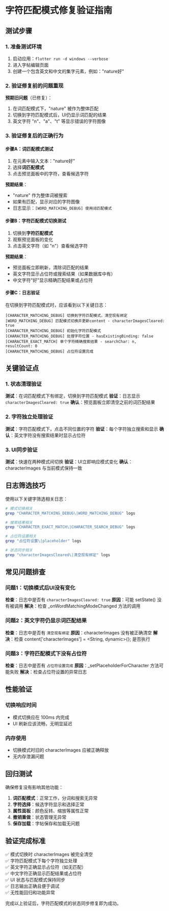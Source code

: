 # 字符匹配模式修复验证指南

## 测试步骤

### 1. 准备测试环境

1. 启动应用：`flutter run -d windows --verbose`
2. 进入字帖编辑页面
3. 创建一个包含英文和中文的集字元素，例如："nature好"

### 2. 验证修复前的问题重现

**预期旧问题**（已修复）：
1. 在词匹配模式下，"nature" 被作为整体匹配
2. 切换到字符匹配模式后，UI仍显示词匹配的结果
3. 英文字符 "n"、"a"、"t" 等显示错误的字符图像

### 3. 验证修复后的正确行为

#### 步骤A：词匹配模式测试
1. 在元素中输入文本："nature好"
2. 选择**词匹配模式**
3. 点击预览面板中的字符，查看候选字符

**预期结果**：
- "nature" 作为整体词被搜索
- 如果有匹配，显示对应的字符图像
- 日志显示：`[WORD_MATCHING_DEBUG] 使用词匹配模式`

#### 步骤B：字符匹配模式切换测试
1. 切换到**字符匹配模式**
2. 观察预览面板的变化
3. 点击英文字符（如 "n"）查看候选字符

**预期结果**：
- 预览面板立即刷新，清除词匹配的结果
- 英文字符显示占位符或搜索结果（如果数据库中有）
- 中文字符"好"显示精确匹配结果或占位符

#### 步骤C：日志验证
在切换到字符匹配模式时，应该看到以下关键日志：

```
[CHARACTER_MATCHING_DEBUG] 切换到字符匹配模式，清空现有绑定
[WORD_MATCHING_DEBUG] 匹配模式切换并更新content - characterImagesCleared: true
[CHARACTER_MATCHING_DEBUG] 初始化字符匹配模式
[CHARACTER_MATCHING_DEBUG] 处理字符位置 - hasExistingBinding: false
[CHARACTER_EXACT_MATCH] 单个字符精确搜索结果 - searchChar: n, resultCount: 0
[CHARACTER_MATCHING_DEBUG] 占位符设置完成
```

## 关键验证点

### 1. 状态清理验证

**测试**：在词匹配模式下有绑定，切换到字符匹配模式
**验证**：日志显示 `characterImagesCleared: true`
**确认**：预览面板立即清空之前的词匹配结果

### 2. 字符独立处理验证

**测试**：字符匹配模式下，点击不同位置的字符
**验证**：每个字符独立搜索和显示
**确认**：英文字符没有搜索结果时显示占位符

### 3. UI同步验证

**测试**：快速在两种模式间切换
**验证**：UI立即响应模式变化
**确认**：characterImages 与当前模式保持一致

## 日志筛选技巧

使用以下关键字筛选相关日志：

```bash
# 模式切换相关
grep "CHARACTER_MATCHING_DEBUG\|WORD_MATCHING_DEBUG" logs

# 搜索结果相关  
grep "CHARACTER_EXACT_MATCH\|CHARACTER_SEARCH_DEBUG" logs

# 占位符设置相关
grep "占位符设置\|placeholder" logs

# 状态同步相关
grep "characterImagesCleared\|清空现有绑定" logs
```

## 常见问题排查

### 问题1：切换模式后UI没有变化
**检查**：日志中是否有 `characterImagesCleared: true`
**原因**：可能 setState() 没有被调用
**解决**：检查 _onWordMatchingModeChanged 方法的调用

### 问题2：英文字符仍显示词匹配结果
**检查**：日志中是否有 `清空现有绑定`
**原因**：characterImages 没有被正确清空
**解决**：检查 content['characterImages'] = <String, dynamic>{}; 是否执行

### 问题3：字符匹配模式下没有占位符
**检查**：日志中是否有 `占位符设置完成`
**原因**：_setPlaceholderForCharacter 方法可能失败
**解决**：检查占位符设置的异常日志

## 性能验证

### 切换响应时间
- 模式切换应在 100ms 内完成
- UI 刷新应该流畅，无明显延迟

### 内存使用
- 切换模式时旧的 characterImages 应被正确释放
- 无内存泄漏问题

## 回归测试

确保修复没有影响其他功能：

1. **词匹配模式**：正常工作，分词和搜索无异常
2. **字符选择**：候选字符显示和选择正常
3. **属性面板**：颜色反转、缩放等属性正常
4. **撤销重做**：状态管理无异常
5. **保存加载**：字帖保存和加载无问题

## 验证完成标准

✅ 模式切换时 characterImages 被完全清空  
✅ 字符匹配模式下每个字符独立处理  
✅ 英文字符正确显示占位符（如无匹配）  
✅ 中文字符正确显示匹配结果或占位符  
✅ UI 状态与匹配模式保持同步  
✅ 日志输出正确且便于调试  
✅ 无性能回归和功能异常  

完成以上验证后，字符匹配模式的状态同步修复即为成功。
